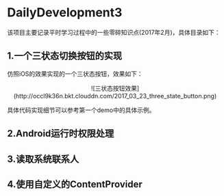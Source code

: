 # DailyDevelopment3
该项目主要记录平时学习过程中的一些零碎知识点(2017年2月)，具体目录如下：

## 1.一个三状态切换按钮的实现

仿照iOS的效果实现的一个三状态按钮，效果如下：

<center>
![三状态按钮效果](http://occl9k36n.bkt.clouddn.com/2017_03_23_three_state_button.png)
</center>

具体代码实现细节可以参考第一个demo中的具体示例。

## 2.Android运行时权限处理

## 3.读取系统联系人

## 4.使用自定义的ContentProvider
